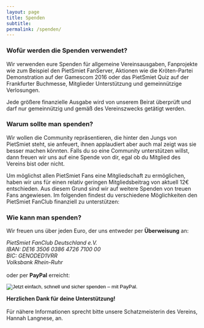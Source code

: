 ```yaml
---
layout: page
title: Spenden
subtitle:
permalink: /spenden/
---
```


### Wofür werden die Spenden verwendet?
Wir verwenden eure Spenden für allgemeine Vereinsausgaben, Fanprojekte wie zum Beispiel den PietSmiet FanServer, Aktionen wie die Kröten-Partei Demonstration auf der Gamescom 2016 oder das PietSmiet Quiz auf der Frankfurter Buchmesse, Mitglieder Unterstützung und gemeinnützige Verlosungen.

Jede größere finanzielle Ausgabe wird von unserem Beirat überprüft und darf nur gemeinnützig und gemäß des Vereinszwecks getätigt werden.

### Warum sollte man spenden?
Wir wollen die Community repräsentieren, die hinter den Jungs von PietSmiet steht, sie anfeuert, ihnen applaudiert aber auch mal zeigt was sie besser machen könnten. Falls du so eine Community unterstützen willst, dann freuen wir uns auf eine Spende von dir, egal ob du Mitglied des Vereins bist oder nicht.

Um möglichst allen PietSmiet Fans eine Mitgliedschaft zu ermöglichen, haben wir uns für einen relativ geringen Mitgliedsbeitrag von aktuell 12€ entschieden. Aus diesem Grund sind wir auf weitere Spenden von treuen Fans angewiesen. Im folgenden findest du verschiedene Möglichkeiten den PietSmiet FanClub finanziell zu unterstützen:

### Wie kann man spenden?
Wir freuen uns über jeden Euro, der uns entweder per **Überweisung** an:

*PietSmiet FanClub Deutschland e.V.*  
*IBAN: DE16 3506 0386 4726 7100 00*  
*BIC: GENODED1VRR*  
*Volksbank Rhein-Ruhr*
<br><br>
oder per **PayPal** erreicht:
<form action="https://www.paypal.com/cgi-bin/webscr" method="post" target="_top">
  <input type="hidden" name="cmd" value="_s-xclick">
  <input type="hidden" name="hosted_button_id" value="Z2XHXCJVRJ7NL">
  <input type="image" border="0" name="submit" src="https://www.paypalobjects.com/webstatic/en_US/i/btn/png/btn_donate_cc_147x47.png" alt="Jetzt einfach, schnell und sicher spenden – mit PayPal.">
</form>

**Herzlichen Dank für deine Unterstützung!**
<br><br>
Für nähere Informationen sprecht bitte unsere Schatzmeisterin des Vereins, Hannah Langnese, an.
